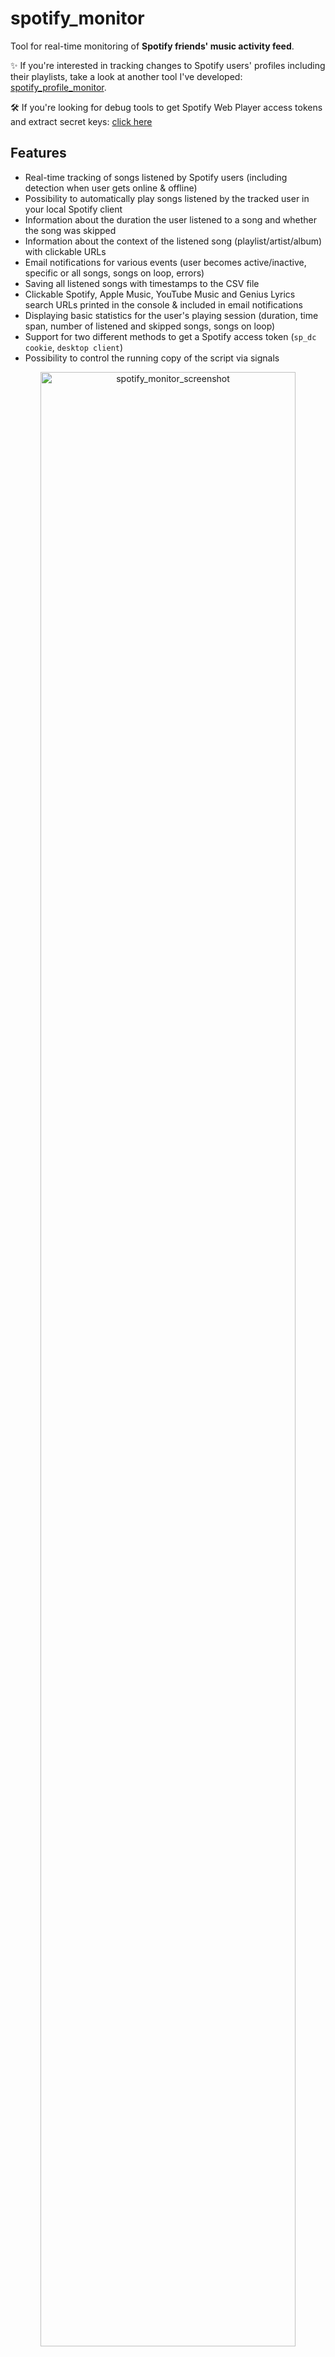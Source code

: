 # spotify_monitor

Tool for real-time monitoring of **Spotify friends' music activity feed**.

✨ If you're interested in tracking changes to Spotify users' profiles including their playlists, take a look at another tool I've developed: [spotify_profile_monitor](https://github.com/misiektoja/spotify_profile_monitor).

🛠️ If you're looking for debug tools to get Spotify Web Player access tokens and extract secret keys: [click here](#debugging-tools)

<a id="features"></a>
## Features

- Real-time tracking of songs listened by Spotify users (including detection when user gets online & offline)
- Possibility to automatically play songs listened by the tracked user in your local Spotify client
- Information about the duration the user listened to a song and whether the song was skipped
- Information about the context of the listened song (playlist/artist/album) with clickable URLs
- Email notifications for various events (user becomes active/inactive, specific or all songs, songs on loop, errors)
- Saving all listened songs with timestamps to the CSV file
- Clickable Spotify, Apple Music, YouTube Music and Genius Lyrics search URLs printed in the console & included in email notifications
- Displaying basic statistics for the user's playing session (duration, time span, number of listened and skipped songs, songs on loop)
- Support for two different methods to get a Spotify access token (`sp_dc cookie`, `desktop client`)
- Possibility to control the running copy of the script via signals

<p align="center">
   <img src="https://raw.githubusercontent.com/misiektoja/spotify_monitor/refs/heads/main/assets/spotify_monitor.png" alt="spotify_monitor_screenshot" width="90%"/>
</p>

<a id="table-of-contents"></a>
## Table of Contents

1. [Requirements](#requirements)
2. [Installation](#installation)
   * [Install from PyPI](#install-from-pypi)
   * [Manual Installation](#manual-installation)
3. [Quick Start](#quick-start)
4. [Configuration](#configuration)
   * [Configuration File](#configuration-file)
   * [Spotify access token source](#spotify-access-token-source)
      * [Spotify sp_dc Cookie](#spotify-sp_dc-cookie)
      * [Spotify Desktop Client](#spotify-desktop-client)
   * [Following the Monitored User](#following-the-monitored-user)
   * [How to Get a Friend's User URI ID](#how-to-get-a-friends-user-uri-id)
   * [SMTP Settings](#smtp-settings)
   * [Storing Secrets](#storing-secrets)
5. [Usage](#usage)
   * [Monitoring Mode](#monitoring-mode)
   * [Listing Mode](#listing-mode)
   * [Email Notifications](#email-notifications)
   * [CSV Export](#csv-export)
   * [Automatic Playback of Listened Tracks in the Spotify Client](#automatic-playback-of-listened-tracks-in-the-spotify-client)
   * [Check Intervals](#check-intervals)
   * [Signal Controls (macOS/Linux/Unix)](#signal-controls-macoslinuxunix)
   * [Coloring Log Output with GRC](#coloring-log-output-with-grc)
6. [Debugging Tools](#debugging-tools)
   * [Access Token Retrieval via sp_dc Cookie and TOTP](#access-token-retrieval-via-sp_dc-cookie-and-totp)
   * [Secret Key Extraction from Spotify Web Player Bundles](#secret-key-extraction-from-spotify-web-player-bundles)
7. [Change Log](#change-log)
8. [License](#license)

<a id="requirements"></a>
## Requirements

* Python 3.6 or higher
* Libraries: `requests`, `python-dateutil`, `urllib3`, `pyotp`, `python-dotenv`, `wcwidth`

Tested on:

* **macOS**: Ventura, Sonoma, Sequoia
* **Linux**: Raspberry Pi OS (Bullseye, Bookworm), Ubuntu 24, Rocky Linux 8.x/9.x, Kali Linux 2024/2025
* **Windows**: 10, 11

It should work on other versions of macOS, Linux, Unix and Windows as well.

<a id="installation"></a>
## Installation

<a id="install-from-pypi"></a>
### Install from PyPI

```sh
pip install spotify_monitor
```

<a id="manual-installation"></a>
### Manual Installation

Download the *[spotify_monitor.py](https://raw.githubusercontent.com/misiektoja/spotify_monitor/refs/heads/main/spotify_monitor.py)* file to the desired location.

Install dependencies via pip:

```sh
pip install requests python-dateutil urllib3 pyotp python-dotenv wcwidth
```

Alternatively, from the downloaded *[requirements.txt](https://raw.githubusercontent.com/misiektoja/spotify_monitor/refs/heads/main/requirements.txt)*:

```sh
pip install -r requirements.txt
```

<a id="quick-start"></a>
## Quick Start

- Grab your [Spotify sp_dc cookie](#spotify-sp_dc-cookie) and track the `spotify_user_uri_id` music activities:


```sh
spotify_monitor <spotify_user_uri_id> -u "your_sp_dc_cookie_value"
```

Or if you installed [manually](#manual-installation):

```sh
python3 spotify_monitor.py <spotify_user_uri_id> -u "your_sp_dc_cookie_value"
```

To get the list of all supported command-line arguments / flags:

```sh
spotify_monitor --help
```

<a id="configuration"></a>
## Configuration

<a id="configuration-file"></a>
### Configuration File

Most settings can be configured via command-line arguments.

If you want to have it stored persistently, generate a default config template and save it to a file named `spotify_monitor.conf`:

```sh
spotify_monitor --generate-config > spotify_monitor.conf

```

Edit the `spotify_monitor.conf` file and change any desired configuration options (detailed comments are provided for each).

<a id="spotify-access-token-source"></a>
### Spotify access token source

The tool supports two methods for obtaining a Spotify access token.

It can be configured via the `TOKEN_SOURCE` configuration option or the `--token-source` flag. 

**Recommended: `cookie`** 

Uses the `sp_dc` cookie to retrieve a token from the Spotify web endpoint. This method is easy to set up and recommended for most users.

**Alternative: `client`** 

Uses captured credentials from the Spotify desktop client and a Protobuf-based login flow. It's more complex to set up and intended for advanced users who want a long-lasting token with the broadest possible access.

If no method is specified, the tool defaults to the `cookie` method.

**Important**: It is strongly recommended to use a separate Spotify account with this tool. It does not rely on the official Spotify Web API for core features (like fetching friend activity), as it is not supported by the public API. That said, while I've never encountered any issues on my own accounts, I can't guarantee that Spotify won't impose restrictions in the future - you've been warned.

<a id="spotify-sp_dc-cookie"></a>
#### Spotify sp_dc Cookie

This is the default method used to obtain a Spotify access token.

- Log in to [https://open.spotify.com/](https://open.spotify.com/) in your web browser.

- Locate and copy the value of the `sp_dc` cookie.
   - Use your web browser's dev console or **Cookie-Editor** by cgagnier to extract it easily: [https://cookie-editor.com/](https://cookie-editor.com/)

- Provide the `SP_DC_COOKIE` secret using one of the following methods:
   - Pass it at runtime with `-u` / `--spotify-dc-cookie`
   - Set it as an [environment variable](#storing-secrets) (e.g. `export SP_DC_COOKIE=...`)
   - Add it to [.env file](#storing-secrets) (`SP_DC_COOKIE=...`) for persistent use
   - Fallback: hard-code it in the code or config file

If your `sp_dc` cookie expires, the tool will notify you via the console and email. In that case, you'll need to grab the new `sp_dc` cookie value.

If you store the `SP_DC_COOKIE` in a dotenv file you can update its value and send a `SIGHUP` signal to reload the file with the new `sp_dc` cookie without restarting the tool. More info in [Storing Secrets](#storing-secrets) and [Signal Controls (macOS/Linux/Unix)](#signal-controls-macoslinuxunix).

> **NOTE:** encrypted byte sequences (`SECRET_CIPHER_DICT`) used for TOTP secret generation tend to expire every now and then; you can either check the [issues](https://github.com/misiektoja/spotify_monitor/issues) section of the project to see if there are any new secrets published or you can run the [spotify_monitor_secret_grabber](https://github.com/misiektoja/spotify_monitor/blob/dev/debug/spotify_monitor_secret_grabber.py) and extract it by yourself (see [Secret Key Extraction from Spotify Web Player Bundles](#secret-key-extraction-from-spotify-web-player-bundles) for more info).

<a id="spotify-desktop-client"></a>
#### Spotify Desktop Client

This is the alternative method used to obtain a Spotify access token which simulates a login from the real Spotify desktop app using credentials intercepted from a real session.

- Run an intercepting proxy of your choice (like [Proxyman](https://proxyman.com) - the trial version is sufficient)

- Enable SSL traffic decryption for `spotify.com` domain
   - in Proxyman: click **Tools → SSL Proxying List → + button → Add Domain → paste `*.spotify.com` → Add**

- Launch the Spotify desktop client, then switch to your intercepting proxy (like Proxyman) and look for POST requests to `https://login5.spotify.com/v3/login`

- If you don't see this request, try following steps (stop once it works):
   - restart the Spotify desktop client
   - log out from the Spotify desktop client and log back in
   - point Spotify at the intercepting proxy directly in its settings, i.e. in **Spotify → Settings → Proxy Settings**, set:
      - **proxy type**: `HTTP`
      - **host**: `127.0.0.1` (IP/FQDN of your proxy, for Proxyman use the IP you see at the top bar)
      - **port**: `9090` (port of your proxy, for Proxyman use the port you see at the top bar)
      - restart the app; since QUIC (HTTP/3) requires raw UDP and can't tunnel over HTTP CONNECT, Spotify will downgrade to TCP-only HTTP/2 or 1.1, which intercepting proxy can decrypt
   -  block Spotify's UDP port 443 at the OS level with a firewall of your choice - this prevents QUIC (HTTP/3), forcing TLS over TCP and letting intercepting proxy perform MITM
   - try an older version of the Spotify desktop client

- Export the login request body (a binary Protobuf payload) to a file (e.g. ***login-request-body-file***)
   - In Proxyman: **right click the request → Export → Request Body → Save File**.

<p align="center">
   <img src="https://raw.githubusercontent.com/misiektoja/spotify_monitor/refs/heads/main/assets/proxyman_export_protobuf.png" alt="proxyman_export_protobuf" width="80%"/>
</p>

- Run the tool with `--token-source client -w <path-to-login-request-body-file>`:

```sh
spotify_monitor --token-source client -w <path-to-login-request-body-file> <spotify_user_uri_id>
```

If successful, the tool will automatically extract the necessary fields and begin monitoring.

Instead of using the `-w` flag each time, you can persist the Protobuf login request file path by setting the `LOGIN_REQUEST_BODY_FILE` configuration option.

The same applies to `--token-source client` flag - you can persist it via `TOKEN_SOURCE` configuration option set to `client`.

The tool will automatically refresh both the access token and client token using the intercepted refresh token.

If your refresh token expires, the tool will notify you via the console and email. In that case, you'll need to re-export the login request body. 

If you re-export the login request body to the same file name, you can send a `SIGHUP` signal to reload the file with the new refresh token without restarting the tool. More info in [Signal Controls (macOS/Linux/Unix)](#signal-controls-macoslinuxunix).

Advanced options are available for further customization - refer to the configuration file comments. However, the default settings are suitable for most users and modifying other values is generally NOT recommended.

<a id="following-the-monitored-user"></a>
### Following the Monitored User

To monitor a user's activity, you must follow them from the Spotify account associated with the `sp_dc` cookie.

Additionally, the user must have sharing of listening activity enabled in their Spotify client settings. Without this, no activity data will be visible.

<a id="how-to-get-a-friends-user-uri-id"></a>
### How to Get a Friend's User URI ID

The easiest way is via the Spotify desktop or mobile client:
- go to your friend's profile
- click the **three dots** (•••) or press the **Share** button
- copy the link to the profile

You'll get a URL like: [https://open.spotify.com/user/spotify_user_uri_id?si=tracking_id](https://open.spotify.com/user/spotify_user_uri_id?si=tracking_id)

Extract the part between `/user/` and `?si=` - in this case: `spotify_user_uri_id`

Use that as the user URI ID (`spotify_user_uri_id`) in the tool.

Alternatively you can list all user URI IDs of accounts you follow by using [Listing mode](#listing-mode).

<a id="smtp-settings"></a>
### SMTP Settings

If you want to use email notifications functionality, configure SMTP settings in the `spotify_monitor.conf` file. 

Verify your SMTP settings by using `--send-test-email` flag (the tool will try to send a test email notification):

```sh
spotify_monitor --send-test-email
```

<a id="storing-secrets"></a>
### Storing Secrets

It is recommended to store secrets like `SP_DC_COOKIE`, `REFRESH_TOKEN` or `SMTP_PASSWORD` as either an environment variable or in a dotenv file.

Set the needed environment variables using `export` on **Linux/Unix/macOS/WSL** systems:

```sh
export SP_DC_COOKIE="your_sp_dc_cookie_value"
export REFRESH_TOKEN="your_spotify_app_refresh_token"
export SMTP_PASSWORD="your_smtp_password"
```

On **Windows Command Prompt** use `set` instead of `export` and on **Windows PowerShell** use `$env`.

Alternatively store them persistently in a dotenv file (recommended):

```ini
SP_DC_COOKIE="your_sp_dc_cookie_value"
REFRESH_TOKEN="your_spotify_app_refresh_token"
SMTP_PASSWORD="your_smtp_password"
```

By default the tool will auto-search for dotenv file named `.env` in current directory and then upward from it. 

You can specify a custom file with `DOTENV_FILE` or `--env-file` flag:

```sh
spotify_monitor <spotify_user_uri_id> --env-file /path/.env-spotify_monitor
```

 You can also disable `.env` auto-search with `DOTENV_FILE = "none"` or `--env-file none`:

```sh
spotify_monitor <spotify_user_uri_id> --env-file none
```

As a fallback, you can also store secrets in the configuration file or source code.

<a id="usage"></a>
## Usage

<a id="monitoring-mode"></a>
### Monitoring Mode

To monitor specific user activity, just type [Spotify user URI ID](#how-to-get-a-friends-user-uri-id) as a command-line argument (`spotify_user_uri_id` in the example below):

```sh
spotify_monitor <spotify_user_uri_id>
```

If you use the default method to obtain a Spotify access token (`cookie`) and have not set `SP_DC_COOKIE` secret, you can use `-u` flag:

```sh
spotify_monitor <spotify_user_uri_id> -u "your_sp_dc_cookie_value"
```

By default, the tool looks for a configuration file named `spotify_monitor.conf` in:
 - current directory 
 - home directory (`~`)
 - script directory 

 If you generated a configuration file as described in [Configuration](#configuration), but saved it under a different name or in a different directory, you can specify its location using the `--config-file` flag:


```sh
spotify_monitor <spotify_user_uri_id> --config-file /path/spotify_monitor_new.conf
```

The tool runs until interrupted (`Ctrl+C`). Use `tmux` or `screen` for persistence.

You can monitor multiple Spotify friends by running multiple copies of the script.

The tool automatically saves its output to `spotify_monitor_<user_uri_id/file_suffix>.log` file. The log file name can be changed via `SP_LOGFILE` configuration option and its suffix via `FILE_SUFFIX` / `-y` flag. Logging can be disabled completely via `DISABLE_LOGGING` / `-d` flag.

Keep in mind that monitoring reports the listened track AFTER the user finishes listening to it. This is how activities are reported by Spotify.

<a id="listing-mode"></a>
### Listing Mode

There is also another mode of the tool which displays various requested information.

If you want to display a list of all the friends you follow with their recently listened tracks (`-l` flag):

```sh
spotify_monitor -l
```

It also displays your friend's Spotify username (often the user's first and last name) and user URI ID (often a string of random characters). The latter should be used as a tool's command-line argument to monitor the user.

<p align="center">
   <img src="https://raw.githubusercontent.com/misiektoja/spotify_monitor/refs/heads/main/assets/spotify_monitor_listing.png" alt="spotify_monitor_listing" width="90%"/>
</p>

To get basic information about the Spotify access token owner (`-v` flag):

```sh
spotify_monitor -v
```

<a id="email-notifications"></a>
### Email Notifications

To enable email notifications when a user becomes active:
- set `ACTIVE_NOTIFICATION` to `True`
- or use the `-a` flag

```sh
spotify_monitor <spotify_user_uri_id> -a
```

To be informed when a user gets inactive:
- set `INACTIVE_NOTIFICATION` to `True`
- or use the `-i` flag

```sh
spotify_monitor <spotify_user_uri_id> -i
```

To get email notifications when a monitored track/playlist/album plays:
- set `TRACK_NOTIFICATION` to `True`
- or use the `-t` flag

For that feature you also need to create a file with a list of songs you want to track (one track, album or playlist per line). Specify the file using the `MONITOR_LIST_FILE` or `-s` flag:

```sh
spotify_monitor <spotify_user_uri_id> -t -s spotify_tracks_spotify_user_uri_id
```

Example file `spotify_tracks_spotify_user_uri_id`:

```
we fell in love in october
Like a Stone
Half Believing
Something Changed
I Will Be There
```

You can comment out specific lines with # if needed.

To enable email notifications for every song listened by the user:
- set `SONG_NOTIFICATION` to `True`
- or use the `-j` flag

```sh
spotify_monitor <spotify_user_uri_id> -j
```

To be notified when a user listens to the same song on loop:
- set `SONG_ON_LOOP_NOTIFICATION` to `True`
- or use the `-x` flag

```sh
spotify_monitor <spotify_user_uri_id> -x
```

To disable sending an email on errors (enabled by default):
- set `ERROR_NOTIFICATION` to `False`
- or use the `-e` flag

```sh
spotify_monitor <spotify_user_uri_id> -e
```

Make sure you defined your SMTP settings earlier (see [SMTP settings](#smtp-settings)).

Example email:

<p align="center">
   <img src="https://raw.githubusercontent.com/misiektoja/spotify_monitor/refs/heads/main/assets/spotify_monitor_email_notifications.png" alt="spotify_monitor_email_notifications" width="80%"/>
</p>

<a id="csv-export"></a>
### CSV Export

If you want to save all listened songs to a CSV file, set `CSV_FILE` or use `-b` flag:

```sh
spotify_monitor <spotify_user_uri_id> -b spotify_tracks_user_uri_id.csv
```

The file will be automatically created if it does not exist.

<a id="automatic-playback-of-listened-tracks-in-the-spotify-client"></a>
### Automatic Playback of Listened Tracks in the Spotify Client

If you want the tool to automatically play the tracks listened to by the user in your local Spotify client:
- set `TRACK_SONGS` to `True`
- or use the `-g` flag

```sh
spotify_monitor <spotify_user_uri_id> -g
```

Your Spotify client needs to be installed and running for this feature to work.

The tool fully supports automatic playback on **Linux** and **macOS**. This means it will automatically play the changed track and can also pause or play the indicated track once the user becomes inactive (see the `SP_USER_GOT_OFFLINE_TRACK_ID` configuration option).

For **Windows**, it works in a semi-automatic way: if you have the Spotify client running and you are not listening to any song, then the first track will play automatically. However, subsequent tracks will be located in the client, but you will need to press the play button manually. 

You can change the playback method per platform using the corresponding configuration option.

For **macOS** set `SPOTIFY_MACOS_PLAYING_METHOD` to one of the following values:
-  "**apple-script**" (recommended, **default**)
-  "trigger-url"

For **Linux** set `SPOTIFY_LINUX_PLAYING_METHOD` to one of the following values:
- "**dbus-send**" (most common one, **default**)
- "qdbus" (try if dbus-send does not work)
- "trigger-url"

For **Windows** set `SPOTIFY_WINDOWS_PLAYING_METHOD` to one of the following values:
- "**start-uri**" (recommended, **default**)
- "spotify-cmd"
- "trigger-url"

The recommended defaults should work for most people.

Note: monitoring reports the listened track after the user finishes listening to it. This is how activities are reported by Spotify. It means you will be one song behind the monitored user and if the song currently listened to by the tracked user is longer than the previous one, then the previously listened song might be played in your Spotify client on repeat (and if shorter it might be changed in the middle of the currently played song).

For real-time playback tracking of a user's music activities, ask your friend to connect their Spotify account with [Last.fm](https://www.last.fm/). Then use my other tool: [lastfm_monitor](https://github.com/misiektoja/lastfm_monitor).

<a id="check-intervals"></a>
### Check Intervals

If you want to customize the polling interval, use `-c` flag (or `SPOTIFY_CHECK_INTERVAL` configuration option):

```sh
spotify_monitor <spotify_user_uri_id> -c 20
```

If you want to change the time required to mark the user as inactive (the timer starts from the last reported track), use `-o` flag (or `SPOTIFY_INACTIVITY_CHECK` configuration option):

```sh
spotify_monitor <spotify_user_uri_id> -o 900
```

<a id="signal-controls-macoslinuxunix"></a>
### Signal Controls (macOS/Linux/Unix)

The tool has several signal handlers implemented which allow to change behavior of the tool without a need to restart it with new configuration options / flags.

List of supported signals:

| Signal | Description |
| ----------- | ----------- |
| USR1 | Toggle email notifications when user gets active/inactive (-a, -i) |
| USR2 | Toggle email notifications for every song (-j) |
| CONT | Toggle email notifications for tracked songs (-t) |
| PIPE | Toggle email notifications when user plays song on loop (-x) |
| TRAP | Increase the inactivity check timer (by 30 seconds) (-o) |
| ABRT | Decrease the inactivity check timer (by 30 seconds) (-o) |
| HUP | Reload secrets from .env file and token source credentials from Protobuf files |

Send signals with `kill` or `pkill`, e.g.:

```sh
pkill -USR1 -f "spotify_monitor <spotify_user_uri_id>"
```

As Windows supports limited number of signals, this functionality is available only on Linux/Unix/macOS.

<a id="coloring-log-output-with-grc"></a>
### Coloring Log Output with GRC

You can use [GRC](https://github.com/garabik/grc) to color logs.

Add to your GRC config (`~/.grc/grc.conf`):

```
# monitoring log file
.*_monitor_.*\.log
conf.monitor_logs
```

Now copy the [conf.monitor_logs](https://raw.githubusercontent.com/misiektoja/spotify_monitor/refs/heads/main/grc/conf.monitor_logs) to your `~/.grc/` and log files should be nicely colored when using `grc` tool.

Example:

```sh
grc tail -F -n 100 spotify_monitor_<user_uri_id/file_suffix>.log
```

<a id="debugging-tools"></a>
## Debugging Tools

To help with troubleshooting and development, two debug utilities are available in the [debug](https://github.com/misiektoja/spotify_monitor/tree/dev/debug) directory.

<a id="access-token-retrieval-via-sp_dc-cookie-and-totp"></a>
### Access Token Retrieval via sp_dc Cookie and TOTP

The [spotify_monitor_totp_test](https://github.com/misiektoja/spotify_monitor/blob/dev/debug/spotify_monitor_totp_test.py) tool retrieves a Spotify access token using a Web Player `sp_dc` cookie and TOTP parameters. 

Download from [here](https://github.com/misiektoja/spotify_monitor/blob/dev/debug/spotify_monitor_totp_test.py) or:

```sh
wget https://raw.githubusercontent.com/misiektoja/spotify_monitor/refs/heads/dev/debug/spotify_monitor_totp_test.py
```

Install requirements:

```sh
pip install requests python-dateutil pyotp
```

Run:

```sh
python3 spotify_monitor_totp_test.py --sp-dc "your_sp_dc_cookie_value"
```

You should get a valid Spotify access token, example output:

<p align="center">
   <img src="https://raw.githubusercontent.com/misiektoja/spotify_monitor/refs/heads/main/assets/spotify_monitor_totp_test.png" alt="spotify_monitor_totp_test" width="100%"/>
</p>

> **NOTE:** encrypted byte sequences (`SECRET_CIPHER_DICT`) used for TOTP secret generation tend to expire every now and then; you can either check the [issues](https://github.com/misiektoja/spotify_monitor/issues) section of the project to see if there are any new secrets published or you can run the [spotify_monitor_secret_grabber](https://github.com/misiektoja/spotify_monitor/blob/dev/debug/spotify_monitor_secret_grabber.py) and extract it by yourself (see [here](#secret-key-extraction-from-spotify-web-player-bundles) for more info).

<a id="secret-key-extraction-from-spotify-web-player-bundles"></a>
### Secret Key Extraction from Spotify Web Player Bundles

The [spotify_monitor_secret_grabber](https://github.com/misiektoja/spotify_monitor/blob/dev/debug/spotify_monitor_secret_grabber.py) tool automatically extracts secret keys used for TOTP generation in Spotify Web Player JavaScript bundles. 

Download from [here](https://github.com/misiektoja/spotify_monitor/blob/dev/debug/spotify_monitor_secret_grabber.py) or:

```sh
wget https://raw.githubusercontent.com/misiektoja/spotify_monitor/refs/heads/dev/debug/spotify_monitor_secret_grabber.py
```

Install requirements:

```sh
pip install playwright
playwright install
```

Run:

```sh
python3 spotify_monitor_secret_grabber.py
```

You should get output similar to below:

<p align="center">
   <img src="https://raw.githubusercontent.com/misiektoja/spotify_monitor/refs/heads/main/assets/spotify_monitor_secret_grabber.png" alt="spotify_monitor_secret_grabber" width="100%"/>
</p>

You can now update the encrypted byte sequences used for TOTP secret generation (for example `SECRET_CIPHER_DICT` in spotify_monitor and spotify_profile_monitor).

<a id="change-log"></a>
## Change Log

See [RELEASE_NOTES.md](https://github.com/misiektoja/spotify_monitor/blob/main/RELEASE_NOTES.md) for details.

<a id="license"></a>
## License

Licensed under GPLv3. See [LICENSE](https://github.com/misiektoja/spotify_monitor/blob/main/LICENSE).

